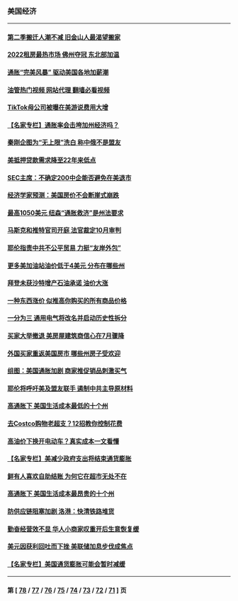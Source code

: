 ### 美国经济
---
#### [第二季搬迁人潮不减 旧金山人最渴望搬家](../../pages/ncid1078158/n13786961.md?07230045) 
#### [2022租房最热市场 佛州夺冠 东北部加温](../../pages/ncid1078158/n13786948.md?07230045) 
#### [通胀“完美风暴” 驱动美国各地加薪潮](../../pages/ncid1078158/n13786635.md?07230045) 
#### [油管热门视频 网站代理 翻墙必看视频](http://209.222.30.114:81/youtube.html?07230045)
#### [TikTok母公司被曝在美游说费用大增](../../pages/ncid1078158/n13786384.md?07230045) 
#### [【名家专栏】通胀率会击垮加州经济吗？](../../pages/ncid1078158/n13785455.md?07230045) 
#### [秦刚企图为“无上限”洗白 称中俄不是盟友](../../pages/ncid1078158/n13785999.md?07230045) 
#### [美抵押贷款需求降至22年来低点](../../pages/ncid1078158/n13785643.md?07230045) 
#### [SEC主席：不确定200中企能否避免在美退市](../../pages/ncid1078158/n13785490.md?07230045) 
#### [经济学家预测：美国房价不会断崖式崩跌](../../pages/ncid1078158/n13784909.md?07230045) 
#### [最高1050美元 纽森“通胀救济”是州法要求](../../pages/ncid1078158/n13784812.md?07230045) 
#### [马斯克和推特官司开庭 法官裁定10月审判](../../pages/ncid1078158/n13784662.md?07230045) 
#### [耶伦指责中共不公平贸易 力挺“友岸外包”](../../pages/ncid1078158/n13784676.md?07230045) 
#### [更多美加油站油价低于4美元 分布在哪些州](../../pages/ncid1078158/n13784159.md?07230045) 
#### [拜登未获沙特增产石油承诺 油价大涨](../../pages/ncid1078158/n13784061.md?07230045) 
#### [一种东西涨价 似推高你购买的所有商品价格](../../pages/ncid1078158/n13782523.md?07230045) 
#### [一分为三 通用电气将改名并启动历史性拆分](../../pages/ncid1078158/n13783980.md?07230045) 
#### [买家大举撤退 美房屋建筑商信心在7月骤降](../../pages/ncid1078158/n13783979.md?07230045) 
#### [外国买家重返美国房市 哪些州房子受欢迎](../../pages/ncid1078158/n13783875.md?07230045) 
#### [组图：美国通胀加剧 商家推促销品刺激买气](../../pages/ncid1078158/n13783558.md?07230045) 
#### [耶伦将呼吁美及盟友联手 遏制中共主导原材料](../../pages/ncid1078158/n13783693.md?07230045) 
#### [高通胀下 美国生活成本最低的十个州](../../pages/ncid1078158/n13781967.md?07230045) 
#### [去Costco购物老超支？12招教你控制花费](../../pages/ncid1078158/n13778048.md?07230045) 
#### [高油价下换开电动车？真实成本一文看懂](../../pages/ncid1078158/n13778160.md?07230045) 
#### [【名家专栏】美减少政府支出将结束通货膨胀](../../pages/ncid1078158/n13782258.md?07230045) 
#### [鲜有人喜欢自助结账 为何它在超市无处不在](../../pages/ncid1078158/n13778829.md?07230045) 
#### [高通胀下 美国生活成本最昂贵的十个州](../../pages/ncid1078158/n13781891.md?07230045) 
#### [防供应链阻塞加剧 洛港：快清铁路堆货](../../pages/ncid1078158/n13782111.md?07230045) 
#### [勤奋经营效不显 华人小商家叹重开后生意恢复缓](../../pages/ncid1078158/n13781952.md?07230045) 
#### [美元因获利回吐而下挫 美联储加息步伐成焦点](../../pages/ncid1078158/n13781888.md?07230045) 
#### [【名家专栏】美国通货膨胀可能会暂时减缓](../../pages/ncid1078158/n13781618.md?07230045) 

---
#### 第 [ [78](./78.md?07230045) / [77](./77.md?07230045) / [76](./76.md?07230045) / [75](./75.md?07230045) / [74](./74.md?07230045) / [73](./73.md?07230045) / [72](./72.md?07230045) / [71](./71.md?07230045) ] 页

